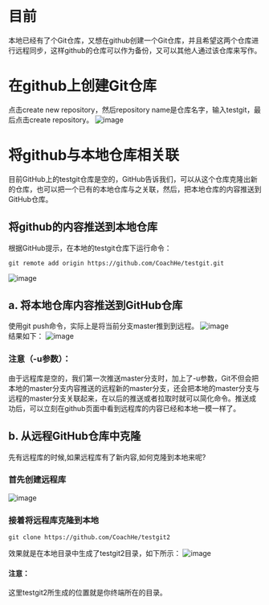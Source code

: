 # 目前
本地已经有了个Git仓库，又想在github创建一个Git仓库，并且希望这两个仓库进行远程同步，这样github的仓库可以作为备份，又可以其他人通过该仓库来写作。

# 在github上创建Git仓库
点击create new repository，然后repository name是仓库名字，输入testgit，最后点击create repository。
![image](F97C8DDE93D74C24861E199C7DD4ECE7)


# 将github与本地仓库相关联
目前GitHub上的testgit仓库是空的，GitHub告诉我们，可以从这个仓库克隆出新的仓库，也可以把一个已有的本地仓库与之关联，然后，把本地仓库的内容推送到GitHub仓库。
## 将github的内容推送到本地仓库
根据GitHub提示，在本地的testgit仓库下运行命令：
```shell
git remote add origin https://github.com/CoachHe/testgit.git
```
![image](17250099A56749FFB08C64F4DAD1BA12)
## a. 将本地仓库内容推送到GitHub仓库
使用git push命令，实际上是将当前分支master推到到远程。
![image](B4B6EF3DD9DC4FA6B60CD21F08E87FAF)		
结果如下：
![image](AFF296E5F49E44A98DD0DC7EA76E9B4E)	
### 注意（-u参数）：
由于远程库是空的，我们第一次推送master分支时，加上了-u参数，Git不但会把本地的master分支内容推送的远程新的master分支，还会把本地的master分支与远程的master分支关联起来，在以后的推送或者拉取时就可以简化命令。推送成功后，可以立刻在github页面中看到远程库的内容已经和本地一模一样了。
## b. 从远程GitHub仓库中克隆
先有远程库的时候,如果远程库有了新内容,如何克隆到本地来呢?
### 首先创建远程库
![image](E64851E592F041C093778FB9FAF346FA)
### 接着将远程库克隆到本地
```
git clone https://github.com/CoachHe/testgit2
```			
效果就是在本地目录中生成了testgit2目录，如下所示：
![image](5A9484C276C24BEB8681532D13278672)			
#### 注意：
这里testgit2所生成的位置就是你终端所在的目录。
		
